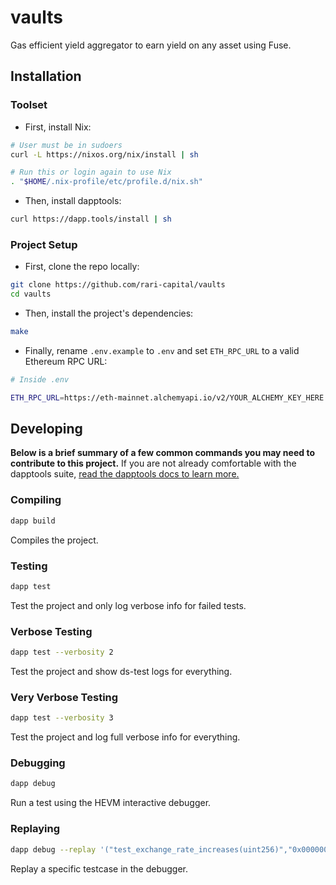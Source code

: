 # vaults

Gas efficient yield aggregator to earn yield on any asset using Fuse.

## Installation

### Toolset

- First, install Nix:

```sh
# User must be in sudoers
curl -L https://nixos.org/nix/install | sh

# Run this or login again to use Nix
. "$HOME/.nix-profile/etc/profile.d/nix.sh"
```

- Then, install dapptools:

```sh
curl https://dapp.tools/install | sh
```

### Project Setup

- First, clone the repo locally:

```sh
git clone https://github.com/rari-capital/vaults
cd vaults
```

- Then, install the project's dependencies:

```sh
make
```

- Finally, rename `.env.example` to `.env` and set `ETH_RPC_URL` to a valid Ethereum RPC URL:

```sh
# Inside .env

ETH_RPC_URL=https://eth-mainnet.alchemyapi.io/v2/YOUR_ALCHEMY_KEY_HERE
```

## Developing

**Below is a brief summary of a few common commands you may need to contribute to this project.** If you are not already comfortable with the dapptools suite, [read the dapptools docs to learn more.](https://github.com/dapphub/dapptools/tree/master/src/dapp)

### Compiling

```sh
dapp build
```

Compiles the project.

### Testing

```sh
dapp test
```

Test the project and only log verbose info for failed tests.

### Verbose Testing

```sh
dapp test --verbosity 2
```

Test the project and show ds-test logs for everything.

### Very Verbose Testing

```sh
dapp test --verbosity 3
```

Test the project and log full verbose info for everything.

### Debugging

```sh
dapp debug
```

Run a test using the HEVM interactive debugger.

### Replaying

```sh
dapp debug --replay '("test_exchange_rate_increases(uint256)","0x0000000000000000000000000000000000000000000000000000000000000001")'
```

Replay a specific testcase in the debugger.
